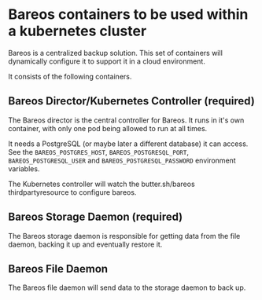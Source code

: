 # Bareos containers to be used within a kubernetes cluster

Bareos is a centralized backup solution.
This set of containers will dynamically configure it to support it in a cloud environment.

It consists of the following containers.


## Bareos Director/Kubernetes Controller (required)

The Bareos director is the central controller for Bareos. It runs in it's own container, with only one pod being allowed to run at all times.

It needs a PostgreSQL (or maybe later a different database) it can access.
See the `BAREOS_POSTGRES_HOST`, `BAREOS_POSTGRESQL_PORT`, `BAREOS_POSTGRESQL_USER` and `BAREOS_POSTGRESQL_PASSWORD` environment variables.


The Kubernetes controller will watch the butter.sh/bareos thirdpartyresource to configure bareos.


## Bareos Storage Daemon (required)

The Bareos storage daemon is responsible for getting data from the file daemon, backing it up and eventually restore it.


## Bareos File Daemon

The Bareos file daemon will send data to the storage daemon to back up.


